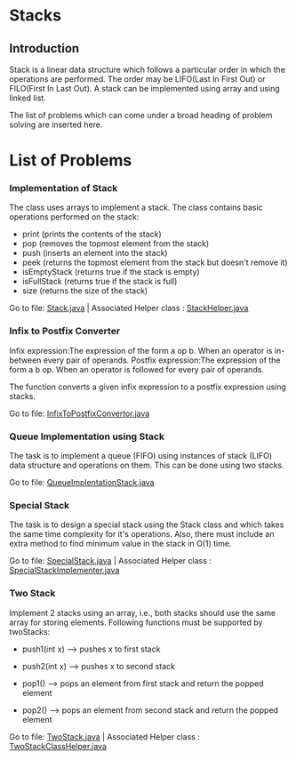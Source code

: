 # Stacks
## Introduction
Stack is a linear data structure which follows a particular order in which the operations are performed. 
The order may be LIFO(Last In First Out) or FILO(First In Last Out). A stack can be implemented using array and using linked list.

The list of problems which can come under a broad heading of problem solving are inserted here. 

# List of Problems

### Implementation of Stack
  
  The class uses arrays to implement a stack. The class contains basic operations performed on the stack:
  - print (prints the contents of the stack)
  - pop (removes the topmost element from the stack)
  - push (inserts an element into the stack)
  - peek (returns the topmost element from the stack but doesn't remove it)
  - isEmptyStack (returns true if the stack is empty)
  - isFullStack (returns true if the stack is full)
  - size (returns the size of the stack)
  
 Go to file: [Stack.java](Stack.java) | Associated Helper class : [StackHelper.java](StackHelper.java)

### Infix to Postfix Converter
  
  Infix expression:The expression of the form a op b. When an operator is in-between every pair of operands.
  Postfix expression:The expression of the form a b op. When an operator is followed for every pair of operands.
  
  The function converts a given infix expression to a postfix expression using stacks.
  
  Go to file: [InfixToPostfixConvertor.java](InfixToPostfixConvertor.java)
  
### Queue Implementation using Stack
  
  The task is to implement a queue (FIFO) using instances of stack (LIFO) data structure and operations on them.
  This can be done using two stacks.
  
  Go to file: [QueueImplentationStack.java](QueueImplentationStack.java)
  
### Special Stack

  The task is to design a special stack using the Stack class and which takes the same time complexity for it's operations. 
  Also, there must include an extra method to find minimum value in the stack in O(1) time.
  
  Go to file: [SpecialStack.java](SpecialStack.java) | Associated Helper class : [SpecialStackImplementer.java](SpecialStackImplementer.java)

### Two Stack

  Implement 2 stacks using an array, i.e., both stacks should use the same array for storing elements. Following functions must be supported by twoStacks:
  - push1(int x) –> pushes x to first stack
  - push2(int x) –> pushes x to second stack

  - pop1() –> pops an element from first stack and return the popped element
  - pop2() –> pops an element from second stack and return the popped element
  
  Go to file: [TwoStack.java](TwoStack.java) | Associated Helper class : [TwoStackClassHelper.java](TwoStackClassHelper.java)

  
  
